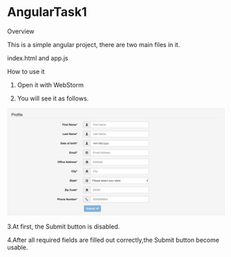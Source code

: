 # AngularTask1
Overview

This is a simple angular project, there are two main files in it.

index.html and app.js

How to use it

1.  Open it with WebStorm

2.  You will see it as follows.

![image](https://github.com/tinatangcs/AngularTask1/raw/master/screenshots/homepage.jpg)  

3.At first, the Submit button is disabled.

4.After all required fields are filled out correctly,the Submit button become usable. 




